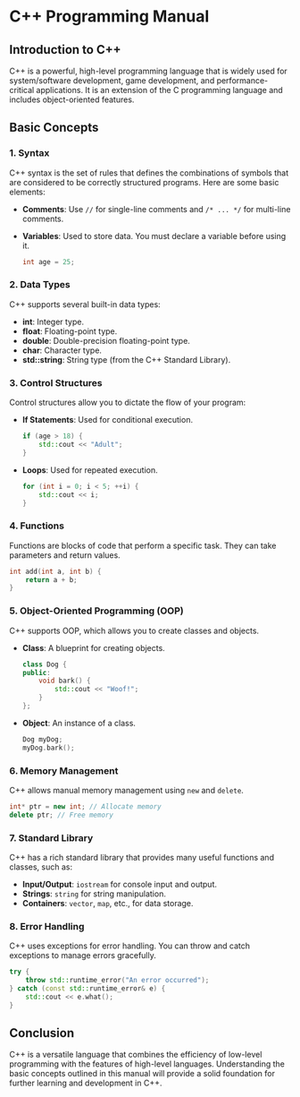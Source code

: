 # C++ Programming Manual

## Introduction to C++

C++ is a powerful, high-level programming language that is widely used for system/software development, game development, and performance-critical applications. It is an extension of the C programming language and includes object-oriented features.

## Basic Concepts

### 1. Syntax

C++ syntax is the set of rules that defines the combinations of symbols that are considered to be correctly structured programs. Here are some basic elements:

- **Comments**: Use `//` for single-line comments and `/* ... */` for multi-line comments.
- **Variables**: Used to store data. You must declare a variable before using it.
  
  ```cpp
  int age = 25;
  ```

### 2. Data Types

C++ supports several built-in data types:

- **int**: Integer type.
- **float**: Floating-point type.
- **double**: Double-precision floating-point type.
- **char**: Character type.
- **std::string**: String type (from the C++ Standard Library).

### 3. Control Structures

Control structures allow you to dictate the flow of your program:

- **If Statements**: Used for conditional execution.

  ```cpp
  if (age > 18) {
      std::cout << "Adult";
  }
  ```

- **Loops**: Used for repeated execution.

  ```cpp
  for (int i = 0; i < 5; ++i) {
      std::cout << i;
  }
  ```

### 4. Functions

Functions are blocks of code that perform a specific task. They can take parameters and return values.

```cpp
int add(int a, int b) {
    return a + b;
}
```

### 5. Object-Oriented Programming (OOP)

C++ supports OOP, which allows you to create classes and objects.

- **Class**: A blueprint for creating objects.

  ```cpp
  class Dog {
  public:
      void bark() {
          std::cout << "Woof!";
      }
  };
  ```

- **Object**: An instance of a class.

  ```cpp
  Dog myDog;
  myDog.bark();
  ```

### 6. Memory Management

C++ allows manual memory management using `new` and `delete`.

```cpp
int* ptr = new int; // Allocate memory
delete ptr; // Free memory
```

### 7. Standard Library

C++ has a rich standard library that provides many useful functions and classes, such as:

- **Input/Output**: `iostream` for console input and output.
- **Strings**: `string` for string manipulation.
- **Containers**: `vector`, `map`, etc., for data storage.

### 8. Error Handling

C++ uses exceptions for error handling. You can throw and catch exceptions to manage errors gracefully.

```cpp
try {
    throw std::runtime_error("An error occurred");
} catch (const std::runtime_error& e) {
    std::cout << e.what();
}
```

## Conclusion

C++ is a versatile language that combines the efficiency of low-level programming with the features of high-level languages. Understanding the basic concepts outlined in this manual will provide a solid foundation for further learning and development in C++.